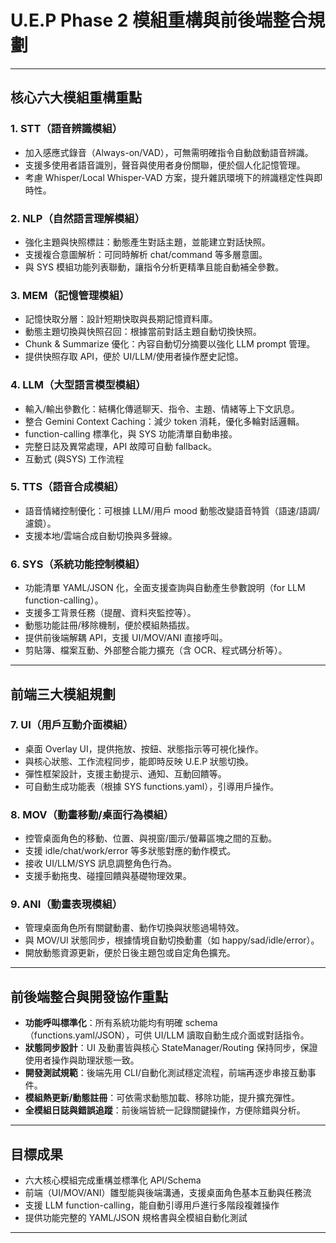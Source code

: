 # U.E.P Phase 2 模組重構與前後端整合規劃

---

## 核心六大模組重構重點

### 1. STT（語音辨識模組）

* 加入感應式錄音（Always-on/VAD），可無需明確指令自動啟動語音辨識。
* 支援多使用者語音識別，聲音與使用者身份關聯，便於個人化記憶管理。
* 考慮 Whisper/Local Whisper-VAD 方案，提升雜訊環境下的辨識穩定性與即時性。

### 2. NLP（自然語言理解模組）

* 強化主題與快照標註：動態產生對話主題，並能建立對話快照。
* 支援複合意圖解析：可同時解析 chat/command 等多層意圖。
* 與 SYS 模組功能列表聯動，讓指令分析更精準且能自動補全參數。

### 3. MEM（記憶管理模組）

* 記憶快取分層：設計短期快取與長期記憶資料庫。
* 動態主題切換與快照召回：根據當前對話主題自動切換快照。
* Chunk & Summarize 優化：內容自動切分摘要以強化 LLM prompt 管理。
* 提供快照存取 API，便於 UI/LLM/使用者操作歷史記憶。

### 4. LLM（大型語言模型模組）

* 輸入/輸出參數化：結構化傳遞聊天、指令、主題、情緒等上下文訊息。
* 整合 Gemini Context Caching：減少 token 消耗，優化多輪對話邏輯。
* function-calling 標準化，與 SYS 功能清單自動串接。
* 完整日誌及異常處理，API 故障可自動 fallback。
* 互動式 (與SYS) 工作流程

### 5. TTS（語音合成模組）

* 語音情緒控制優化：可根據 LLM/用戶 mood 動態改變語音特質（語速/語調/濾鏡）。
* 支援本地/雲端合成自動切換與多聲線。

### 6. SYS（系統功能控制模組）

* 功能清單 YAML/JSON 化，全面支援查詢與自動產生參數說明（for LLM function-calling）。
* 支援多工背景任務（提醒、資料夾監控等）。
* 動態功能註冊/移除機制，便於模組熱插拔。
* 提供前後端解耦 API，支援 UI/MOV/ANI 直接呼叫。
* 剪貼簿、檔案互動、外部整合能力擴充（含 OCR、程式碼分析等）。

---

## 前端三大模組規劃

### 7. UI（用戶互動介面模組）

* 桌面 Overlay UI，提供拖放、按鈕、狀態指示等可視化操作。
* 與核心狀態、工作流程同步，能即時反映 U.E.P 狀態切換。
* 彈性框架設計，支援主動提示、通知、互動回饋等。
* 可自動生成功能表（根據 SYS functions.yaml），引導用戶操作。

### 8. MOV（動畫移動/桌面行為模組）

* 控管桌面角色的移動、位置、與視窗/圖示/螢幕區塊之間的互動。
* 支援 idle/chat/work/error 等多狀態對應的動作模式。
* 接收 UI/LLM/SYS 訊息調整角色行為。
* 支援手動拖曳、碰撞回饋與基礎物理效果。

### 9. ANI（動畫表現模組）

* 管理桌面角色所有關鍵動畫、動作切換與狀態過場特效。
* 與 MOV/UI 狀態同步，根據情境自動切換動畫（如 happy/sad/idle/error）。
* 開放動態資源更新，便於日後主題包或自定角色擴充。

---

## 前後端整合與開發協作重點

* **功能呼叫標準化**：所有系統功能均有明確 schema（functions.yaml/JSON），可供 UI/LLM 讀取自動生成介面或對話指令。
* **狀態同步設計**：UI 及動畫皆與核心 StateManager/Routing 保持同步，保證使用者操作與助理狀態一致。
* **開發測試規範**：後端先用 CLI/自動化測試穩定流程，前端再逐步串接互動事件。
* **模組熱更新/動態註冊**：可依需求動態加載、移除功能，提升擴充彈性。
* **全模組日誌與錯誤追蹤**：前後端皆統一記錄關鍵操作，方便除錯與分析。

---

## 目標成果

* 六大核心模組完成重構並標準化 API/Schema
* 前端（UI/MOV/ANI）雛型能與後端溝通，支援桌面角色基本互動與任務流
* 支援 LLM function-calling，能自動引導用戶進行多階段複雜操作
* 提供功能完整的 YAML/JSON 規格書與全模組自動化測試

---
